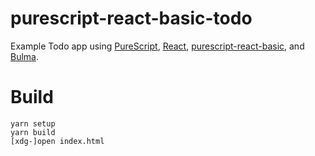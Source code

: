 # purescript-react-basic-todo

Example Todo app using [PureScript][purescript], [React][react],
[purescript-react-basic][react-basic], and [Bulma][bulma].

# Build

```plaintext
yarn setup
yarn build
[xdg-]open index.html
```

[purescript]: https://www.purescript.org
[react]: https://reactjs.org/
[react-basic]: https://github.com/lumihq/purescript-react-basic
[bulma]: https://bulma.io

